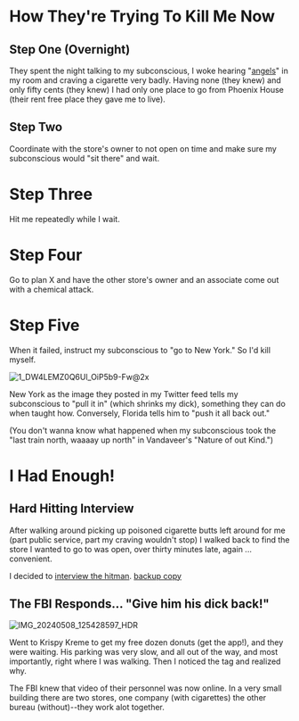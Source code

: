 # How They're Trying To Kill Me Now
## Step One (Overnight)
They spent the night talking to my subconscious, I woke hearing "[angels](https://mega.nz/file/IfVlXYLK#_BsjohE4q3erNi-Gk4uOGBbgZQyhZ3Du5D1cvsJxBgg)" in my room and craving a cigarette very badly. Having none (they knew) and only fifty cents (they knew) I had only one place to go from Phoenix House (their rent free place they gave me to live).

## Step Two
Coordinate with the store's owner to not open on time and make sure my subconscious would "sit there" and wait.

# Step Three
Hit me repeatedly while I wait.

# Step Four
Go to plan X and have the other store's owner and an associate come out with a chemical attack.

# Step Five
When it failed, instruct my subconscious to "go to New York." So I'd kill myself.

![1_DW4LEMZ0Q6Ul_OiP5b9-Fw@2x](https://github.com/nameless-and-blameless/TAG/assets/169210208/be79cdbd-d2bf-4f10-b252-cc24e3a25c26)

New York as the image they posted in my Twitter feed tells my subconscious to "pull it in" (which shrinks my dick), something they can do when taught how. Conversely, Florida tells him to "push it all back out."

(You don't wanna know what happened when my subconscious took the "last train north, waaaay up north" in Vandaveer's "Nature of out Kind.")

# I Had Enough!
## Hard Hitting Interview 
After walking around picking up poisoned cigarette butts left around for me (part public service, part my craving wouldn't stop) I walked back to find the store I wanted to go to was open, over thirty minutes late, again ... convenient.

I decided to [interview the hitman](https://youtu.be/SQL96WWmG44?si=ee7Sy5zPeUOqgg1e). [backup copy](https://mega.nz/file/IfVlXYLK#_BsjohE4q3erNi-Gk4uOGBbgZQyhZ3Du5D1cvsJxBgg)

## The FBI Responds... "Give him his dick back!"
![IMG_20240508_125428597_HDR](https://github.com/nameless-and-blameless/TAG/assets/169210208/839b1a74-431d-4673-b6e3-b33616808b96)

Went to Krispy Kreme to get my free dozen donuts (get the app!), and they were waiting. His parking was very slow, and all out of the way, and most importantly, right where I was walking. Then I noticed the tag and realized why.

The FBI knew that video of their personnel was now online. In a very small building there are two stores, one company (with cigarettes) the other bureau (without)--they work alot together.

